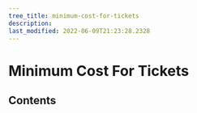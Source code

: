 ```yaml
---
tree_title: minimum-cost-for-tickets
description: 
last_modified: 2022-06-09T21:23:28.2328
---
```


# Minimum Cost For Tickets

## Contents
